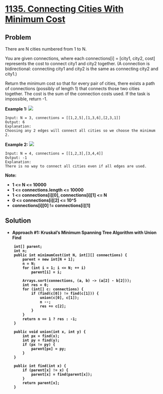 # <a href='https://leetcode.com/problems/connecting-cities-with-minimum-cost/'>1135. Connecting Cities With Minimum Cost</a>

## Problem
There are N cities numbered from 1 to N.

You are given connections, where each connections[i] = [city1, city2, cost] represents the cost to connect city1 and city2 together.  (A connection is bidirectional: connecting city1 and city2 is the same as connecting city2 and city1.)

Return the minimum cost so that for every pair of cities, there exists a path of connections (possibly of length 1) that connects those two cities together.  The cost is the sum of the connection costs used. If the task is impossible, return -1.

<strong>Example 1:</strong>
<img src='https://assets.leetcode.com/uploads/2019/04/20/1314_ex2.png'>
```
Input: N = 3, connections = [[1,2,5],[1,3,6],[2,3,1]]
Output: 6
Explanation: 
Choosing any 2 edges will connect all cities so we choose the minimum 2.
```
<strong>Example 2:</strong>
<img src='https://assets.leetcode.com/uploads/2019/04/20/1314_ex1.png'>
```
Input: N = 4, connections = [[1,2,3],[3,4,4]]
Output: -1
Explanation: 
There is no way to connect all cities even if all edges are used.
```

<strong>Note:</storng>
- 1 <= N <= 10000
- 1 <= connections.length <= 10000
- 1 <= connections[i][0], connections[i][1] <= N
- 0 <= connections[i][2] <= 10^5
- connections[i][0] != connections[i][1]

## Solution
- Approach #1: Kruskal’s Minimum Spanning Tree Algorithm with Union Find
```
    int[] parent;
    int n;
    public int minimumCost(int N, int[][] connections) {
        parent = new int[N + 1];
        n = N;
        for (int i = 1; i <= N; ++ i)
            parent[i] = i;
        
        Arrays.sort(connections, (a, b) -> (a[2] - b[2]));
        int res = 0;
        for (int[] c: connections) {
            if (find(c[0]) != find(c[1])) {
                union(c[0], c[1]);
                n --;
                res += c[2];
            }
        }
        return n == 1 ? res : -1;
    }
    
    public void union(int x, int y) {
        int px = find(x);
        int py = find(y);
        if (px != py) {
            parent[px] = py;
        }
    }
    
    public int find(int x) {
        if (parent[x] != x) {
            parent[x] = find(parent[x]);
        }
        return parent[x];
    }
```
